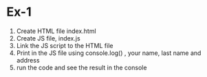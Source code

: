 # Ex-1
1. Create HTML file index.html
2. Create JS file, index.js
3. Link the JS script to the HTML file
4. Print in the JS file using console.log() , your name, last name and address
5. run the code and see the result in the console
